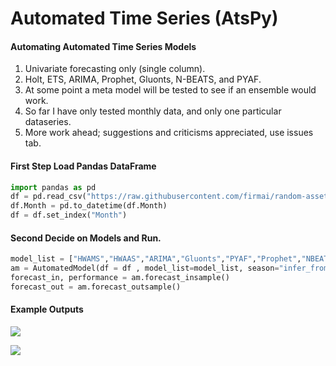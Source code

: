 # Automated Time Series (AtsPy)

#### Automating Automated Time Series Models
1. Univariate forecasting only (single column). 
1. Holt, ETS, ARIMA, Prophet, Gluonts, N-BEATS, and PYAF.
1. At some point a meta model will be tested to see if an ensemble would work. 
1. So far I have only tested monthly data, and only one particular dataseries. 
1. More work ahead; suggestions and criticisms appreciated, use issues tab.


#### First Step Load Pandas DataFrame
```python
import pandas as pd
df = pd.read_csv("https://raw.githubusercontent.com/firmai/random-assets-two/master/ts/monthly-beer-australia.csv")
df.Month = pd.to_datetime(df.Month)
df = df.set_index("Month")
```

#### Second Decide on Models and Run.
```python
model_list = ["HWAMS","HWAAS","ARIMA","Gluonts","PYAF","Prophet","NBEATS"]
am = AutomatedModel(df = df , model_list=model_list, season="infer_from_data",forecast_len=20 )
forecast_in, performance = am.forecast_insample()
forecast_out = am.forecast_outsample()
```

#### Example Outputs

![](https://github.com/firmai/atspy/blob/master/atspy_files/Screen%20Shot%202020-01-31%20at%207.51.07%20PM.png)

![](https://raw.githubusercontent.com/firmai/atspy/master/atspy_files/Screen%20Shot%202020-01-31%20at%207.54.00%20PM.png)
